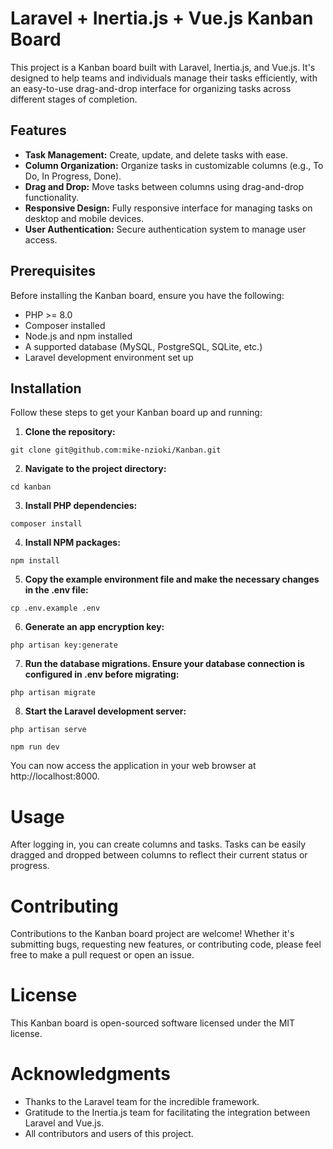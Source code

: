 # Laravel + Inertia.js + Vue.js Kanban Board

This project is a Kanban board built with Laravel, Inertia.js, and Vue.js. It's designed to help teams and individuals manage their tasks efficiently, with an easy-to-use drag-and-drop interface for organizing tasks across different stages of completion.

## Features

- **Task Management:** Create, update, and delete tasks with ease.
- **Column Organization:** Organize tasks in customizable columns (e.g., To Do, In Progress, Done).
- **Drag and Drop:** Move tasks between columns using drag-and-drop functionality.
- **Responsive Design:** Fully responsive interface for managing tasks on desktop and mobile devices.
- **User Authentication:** Secure authentication system to manage user access.

## Prerequisites

Before installing the Kanban board, ensure you have the following:

- PHP >= 8.0
- Composer installed
- Node.js and npm installed
- A supported database (MySQL, PostgreSQL, SQLite, etc.)
- Laravel development environment set up

## Installation

Follow these steps to get your Kanban board up and running:

1. **Clone the repository:**

```
git clone git@github.com:mike-nzioki/Kanban.git
```
2. **Navigate to the project directory:**

```
cd kanban
```
3. **Install PHP dependencies:**

```
composer install
```
4. **Install NPM packages:**

```
npm install
```
5. **Copy the example environment file and make the necessary changes in the .env file:**
```
cp .env.example .env
```
6. **Generate an app encryption key:**
```
php artisan key:generate
```
7. **Run the database migrations. Ensure your database connection is configured in .env before migrating:**
```
php artisan migrate
```
8. **Start the Laravel development server:**
```
php artisan serve

npm run dev
```
You can now access the application in your web browser at http://localhost:8000.


# Usage
After logging in, you can create columns and tasks. Tasks can be easily dragged and dropped between columns to reflect their current status or progress.

# Contributing
Contributions to the Kanban board project are welcome! Whether it's submitting bugs, requesting new features, or contributing code, please feel free to make a pull request or open an issue.

# License
This Kanban board is open-sourced software licensed under the MIT license.

# Acknowledgments
- Thanks to the Laravel team for the incredible framework.
- Gratitude to the Inertia.js team for facilitating the integration between Laravel and Vue.js.
- All contributors and users of this project.

